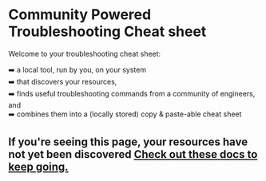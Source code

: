 # Community Powered Troubleshooting Cheat sheet

Welcome to your troubleshooting cheat sheet:

  ➡️ a local tool, run by you, on your system  
  ➡️ that discovers your resources,  
  ➡️ finds useful troubleshooting commands from a community of engineers, and  
  ➡️ combines them into a (locally stored) copy & paste-able cheat sheet



<h2> If you're seeing this page, <b>your resources have not yet been discovered</b> 
<a href="https://docs.runwhen.com/public/v/runwhen-local/user-guide/getting-started/getting_started-running_locally#generating-your-cheat-sheet" target="_blank" >Check out these docs to keep going. </a>